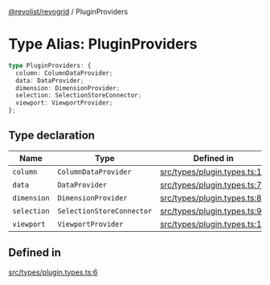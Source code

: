 [@revolist/revogrid](README.md) / PluginProviders

# Type Alias: PluginProviders

```ts
type PluginProviders: {
  column: ColumnDataProvider;
  data: DataProvider;
  dimension: DimensionProvider;
  selection: SelectionStoreConnector;
  viewport: ViewportProvider;
};
```

## Type declaration

| Name | Type | Defined in |
| ------ | ------ | ------ |
| `column` | `ColumnDataProvider` | [src/types/plugin.types.ts:10](https://github.com/revolist/revogrid/blob/2f44a261094fb5584023b62ddfd589facc70cf92/src/types/plugin.types.ts#L10) |
| `data` | `DataProvider` | [src/types/plugin.types.ts:7](https://github.com/revolist/revogrid/blob/2f44a261094fb5584023b62ddfd589facc70cf92/src/types/plugin.types.ts#L7) |
| `dimension` | `DimensionProvider` | [src/types/plugin.types.ts:8](https://github.com/revolist/revogrid/blob/2f44a261094fb5584023b62ddfd589facc70cf92/src/types/plugin.types.ts#L8) |
| `selection` | `SelectionStoreConnector` | [src/types/plugin.types.ts:9](https://github.com/revolist/revogrid/blob/2f44a261094fb5584023b62ddfd589facc70cf92/src/types/plugin.types.ts#L9) |
| `viewport` | `ViewportProvider` | [src/types/plugin.types.ts:11](https://github.com/revolist/revogrid/blob/2f44a261094fb5584023b62ddfd589facc70cf92/src/types/plugin.types.ts#L11) |

## Defined in

[src/types/plugin.types.ts:6](https://github.com/revolist/revogrid/blob/2f44a261094fb5584023b62ddfd589facc70cf92/src/types/plugin.types.ts#L6)
